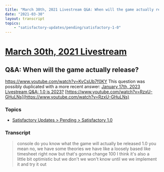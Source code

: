 ```yaml
---
title: "March 30th, 2021 Livestream Q&A: When will the game actually release?"
date: "2021-03-30"
layout: transcript
topics:
    - "satisfactory-updates/pending/satisfactory-1-0"
---
```

# [March 30th, 2021 Livestream](../2021-03-30.md)
## Q&A: When will the game actually release?
https://www.youtube.com/watch?v=KvCsUb7f0KY
This question was possibly duplicated with a more recent answer: [January 17th, 2023 Livestream Q&A: 1.0 is 2023?](./yt-RzxU-GHuLNs.md) [https://www.youtube.com/watch?v=RzxU-GHuLNs](https://www.youtube.com/watch?v=RzxU-GHuLNs)


### Topics
* [Satisfactory Updates > Pending > Satisfactory 1.0](../topics/satisfactory-updates/pending/satisfactory-1-0.md)

### Transcript

> console do you know what the game will actually be released 1.0 you mean no, we have some theories we have like a loosely based like timesheet right now but that's gonna change 100 I think it's also a little bit optimistic but we don't we won't know until we we implement it and try it out
